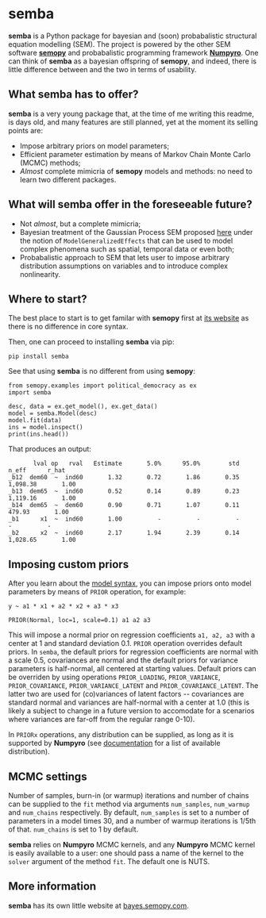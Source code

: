# semba

**semba** is a Python package for bayesian and (soon) probabalistic structural equation modelling (SEM). The project is powered by the other SEM software [**semopy**](https://semopy.com) and probabalistic programming framework [**Numpyro**](https://num.pyro.ai). One can think of  **semba** as a bayesian offspring of **semopy**, and indeed, there is little difference between and the two in terms of usability.

## What semba has to offer?

**semba** is a very young package that, at the time of me writing this readme, is days old, and many features are still planned, yet at the moment its selling points are:

 - Impose arbitrary priors on model parameters;
 - Efficient parameter estimation by means of Markov Chain Monte Carlo (MCMC) methods;
 - *Almost* complete mimicria of **semopy** models and methods: no need to learn two different packages.

## What will semba offer in the foreseeable future?

 - Not *almost*, but a complete mimicria;
 - Bayesian treatment of the Gaussian Process SEM proposed [here](https://arxiv.org/abs/2106.01140) under the notion of `ModelGeneralizedEffects` that can be used to model complex phenomena such as spatial, temporal data or even both;
 - Probabalistic approach to SEM that lets user to impose arbitrary distribution assumptions on variables and to introduce complex nonlinearity.

## Where to start?

The best place to start is to get familar with **semopy** first at [its website](https://semopy.com) as there is no difference in core syntax.

Then, one can proceed to installing **semba** via pip:

```
pip install semba
```

See that using **semba** is no different from using **semopy**:
```
from semopy.examples import political_democracy as ex
import semba

desc, data = ex.get_model(), ex.get_data()
model = semba.Model(desc)
model.fit(data)
ins = model.inspect()
print(ins.head())
```
That produces an output:
```
       lval op   rval   Estimate       5.0%      95.0%        std      n_eff      r_hat
_b12  dem60  ~  ind60       1.32       0.72       1.86       0.35   1,098.38       1.00
_b13  dem65  ~  ind60       0.52       0.14       0.89       0.23   1,119.16       1.00
_b14  dem65  ~  dem60       0.90       0.71       1.07       0.11     479.93       1.00
_b1      x1  ~  ind60       1.00          -          -          -          -          -
_b2      x2  ~  ind60       2.17       1.94       2.39       0.14   1,028.65       1.00
```

## Imposing custom priors
After you learn about the [model syntax](https://semopy.com/syntax.html), you can impose priors onto model parameters by means of `PRIOR` operation, for example:
```
y ~ a1 * x1 + a2 * x2 + a3 * x3

PRIOR(Normal, loc=1, scale=0.1) a1 a2 a3
```
This will impose a normal prior on regression coefficients `a1, a2, a3` with a center at 1 and standard deviation 0.1.
`PRIOR` operation overrides default priors. In `semba`, the default priors for regression coefficients are normal with a scale 0.5,  covariances are normal and the default priors for variance parameters is half-normal, all centered at starting values.  Default priors can be overriden by using operations `PRIOR_LOADING`, `PRIOR_VARIANCE`, `PRIOR_COVARIANCE`, `PRIOR_VARIANCE_LATENT` and `PRIOR_COVARIANCE_LATENT`. The latter two are used for (co)variances of latent factors -- covariances are standard normal and variances are half-normal with a center at 1.0 (this is likely a subject to change in a future version to accomodate for a scenarios where variances are far-off from the regular range 0-10).

In `PRIORx` operations, any distribution can be supplied, as long as it is supported by **Numpyro** (see [documentation](http://num.pyro.ai/en/stable/distributions.html) for a list of available distribution).

## MCMC settings

Number of samples, burn-in (or warmup) iterations and number of chains can be supplied to the `fit` method via arguments `num_samples`, `num_warmup` and `num_chains` respectively. By default, `num_samples` is set to a number of parameters in a model times 30, and a number of warmup iterations is 1/5th of that. `num_chains` is set to 1 by default. 

**semba** relies on **Numpyro** MCMC kernels, and any **Numpyro** MCMC kernel is easily available to a user: one should pass a name of the kernel to the `solver` argument of the method `fit`. The default one is NUTS.

## More information
**semba** has its own little website at [bayes.semopy.com](https://bayes.semopy.com).

